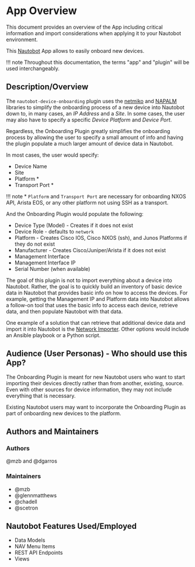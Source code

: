 # App Overview

This document provides an overview of the App including critical information and import considerations when applying it to your Nautobot environment.

This [Nautobot](https://github.com/nautobot/nautobot) App allows to easily onboard new devices.

!!! note
    Throughout this documentation, the terms "app" and "plugin" will be used interchangeably.

## Description/Overview

The `nautobot-device-onboarding` plugin uses the [netmiko](https://github.com/ktbyers/netmiko) and [NAPALM](https://napalm.readthedocs.io/en/latest/) libraries to simplify the onboarding process of a new device into Nautobot down to, in many cases, an *IP Address* and a *Site*. In some cases, the user may also have to specify a specific *Device Platform* and *Device Port*.

Regardless, the Onboarding Plugin greatly simplifies the onboarding process by allowing the user to specify a small amount of info and having the plugin populate a much larger amount of device data in Nautobot.

In most cases, the user would specify:

- Device Name
- Site
- Platform *
- Transport Port *

!!! note
    * `Platform` and `Transport Port` are necessary for onboarding NXOS API, Arista EOS, or any other platform not using SSH as a transport.

And the Onboarding Plugin would populate the following:

- Device Type (Model) - Creates if it does not exist
- Device Role - defaults to `network`
- Platform - Creates Cisco IOS, Cisco NXOS (ssh), and Junos Platforms if they do not exist
- Manufacturer - Creates Cisco/Juniper/Arista if it does not exist
- Management Interface
- Management Interface IP
- Serial Number (when available)

The goal of this plugin is not to import everything about a device into Nautobot. Rather, the goal is to quickly build an inventory of basic device data in Nautobot that provides basic info on how to access the devices.
For example, getting the Management IP and Platform data into Nautobot allows a follow-on tool that uses the basic info to access each device, retrieve data, and then populate Nautobot with that data.

One example of a solution that can retrieve that additional device data and import it into Nautobot is the [Network Importer](https://github.com/networktocode/network-importer). Other options would include an Ansible playbook or a Python script.

## Audience (User Personas) - Who should use this App?

The Onboarding Plugin is meant for new Nautobot users who want to start importing their devices directly rather than from another, existing, source. Even with other sources for device information, they may not include everything that is necessary.

Existing Nautobot users may want to incorporate the Onboarding Plugin as part of onboarding new devices to the platform.

## Authors and Maintainers

### Authors

@mzb and @dgarros

### Maintainers

- @mzb
- @glennmatthews
- @chadell
- @scetron

## Nautobot Features Used/Employed

- Data Models
- NAV Menu Items
- REST API Endpoints
- Views
